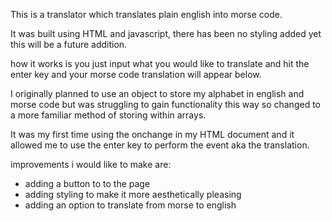 This is a translator which translates plain english into morse code.

It was built using HTML and javascript, there has been no styling added yet this will be a future addition.

how it works is you just input what you would like to translate and hit the enter key and your morse code translation will appear below.

I originally planned to use an object to store my alphabet in english and morse code but was struggling to gain functionality this way so changed to a more familiar method of storing within arrays.

It was my first time using the onchange in my HTML document and it allowed me to use the enter key to perform the event aka the translation.

improvements i would like to make are: 
- adding a button to to the page
- adding styling to make it more aesthetically pleasing 
- adding an option to translate from morse to english 
